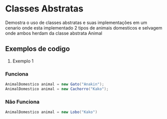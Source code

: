 # Classes Abstratas 
Demostra o uso de classes abstratas e suas implementações em um cenario onde esta implementado 2 tipos de animais domesticos e selvagem onde ambos herdam da classe abstrata Animal
## Exemplos de codigo
1. Exemplo 1

### Funciona
```C#
AnimalDomestico animal = new Gato("Anakin");
AnimalDomestico animal = new Cachorro("Kako");
```
### Não Funciona
```C#
AnimalDomestico animal = new Lobo("Kako")
```
